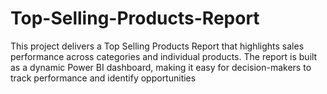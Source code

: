 # Top-Selling-Products-Report
This project delivers a Top Selling Products Report that highlights sales performance across categories and individual products. The report is built as a dynamic Power BI dashboard, making it easy for decision-makers to track performance and identify opportunities
